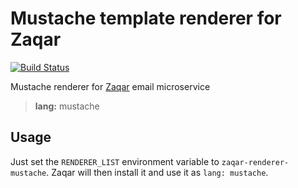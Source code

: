 # Mustache template renderer for Zaqar

[![Build Status](https://travis-ci.org/khaosdoctor/zaqar-renderer-mustache.svg?branch=master)](https://travis-ci.org/khaosdoctor/zaqar-renderer-mustache)

Mustache renderer for [Zaqar](https://github.com/khaosdoctor/zaqar) email microservice

> **lang:** mustache

## Usage

Just set the `RENDERER_LIST` environment variable to `zaqar-renderer-mustache`. Zaqar will then install it and use it as `lang: mustache`.
